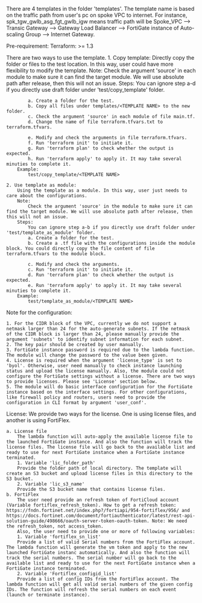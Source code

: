 There are 4 templates in the folder 'templates'. The template name is based on the traffic path from user's pc on spoke VPC to internet. For instance, spk_tgw_gwlb_asg_fgt_gwlb_igw means traffic path will be Spoke_VPC --> Transic Gateway --> Gateway Load Balancer --> FortiGate instance of Auto-scaling Group --> Internet Gateway.

Pre-requirement:
    Terraform: >= 1.3

There are two ways to use the template.
    1. Copy template:
        Directly copy the folder or files to the test location. In this way, user could have more flexibility to modify the template.
        Note:
            Check the argument 'source' in each module to make sure it can find the target module. We will use absolute path after release, then this will not an issue.
        Steps:
            You can ignore step a-d if you directly use draft folder under 'test/copy_template' folder.

            a. Create a folder for the test. 
            b. Copy all files under templates/<TEMPLATE NAME> to the new folder.
            c. Check the argument 'source' in each module of file main.tf.
            d. Change the name of file terraform.tfvars.txt to terraform.tfvars. 

            e. Modify and check the arguments in file terraform.tfvars.
            f. Run 'terraform init' to initiate it.
            g. Run 'terraform plan' to check whether the output is expected.
            h. Run 'terraform apply' to apply it. It may take several minuties to complete it.
        Example:
            test/copy_template/<TEMPLATE NAME>

    2. Use template as module:
        Using the template as a module. In this way, user just needs to care about the configurations.
        Note:
            Check the argument 'source' in the module to make sure it can find the target module. We will use absolute path after release, then this will not an issue.
        Steps:
            You can ignore step a-b if you directly use draft folder under 'test/template_as_module' folder.
            a. Create a folder for the test.
            b. Create a .tf file with the configurations inside the module block. You could directly copy the file content of file terraform.tfvars to the module block.

            c. Modify and check the arguments.
            c. Run 'terraform init' to initiate it.
            d. Run 'terraform plan' to check whether the output is expected.
            e. Run 'terraform apply' to apply it. It may take several minuties to complete it.
        Example:
            test/template_as_module/<TEMPLATE NAME>

Note for the configuration:

    1. For the CIDR block of the VPC, currently we do not support a netmask larger than 24 for the auto-generate subnets. If the netmask of the CIDR block is larger than 24, please manually provide the argument 'subnets' to identify subnet information for each subnet. 
    2. The key pair should be created by user manually.
    3. FortiGate instance password is required due to the lambda function. The module will change the password to the value been given.
    4. License is required when the argument 'license_type' is set to 'byol'. Otherwise, user need manually to check instance launching status and upload the license manually. Also, the module could not configure the FortiGate settings without a license. There are two ways to provide licenses. Please see 'License' section below.
    5. The module will do basic interface configuration for the FortiGate instance based on the interface settings. For other configurations, like firewall policy and routers, users need to provide the configuration in CLI format by argument 'user_conf'.

License:
    We provide two ways for the license. One is using license files, and another is using FortiFlex.

    a. License file
        The lambda function will auto-apply the available license file to the launched FortiGate instance. And also the function will track the license files. The license file will go back to the available list and ready to use for next FortiGate instance when a FortiGate instance terminated.
        1. Variable 'lic_folder_path'
        Provide the folder path of local directory. The template will create an S3 bucket and upload license files in this directory to the S3 bucket. 
        2. Variable 'lic_s3_name'
        Provide the S3 bucket name that contains license files.
    b. FortiFlex
        The user need provide an refresh token of FortiCloud account (Variable fortiflex_refresh_token). How to get a refresh token: https://fndn.fortinet.net/index.php?/fortiapi/954-fortiflex/956/ and https://docs.fortinet.com/document/fortiauthenticator/latest/rest-api-solution-guide/498666/oauth-server-token-oauth-token. Note: We need the refresh_token, not access_token.
        Also, the user need to provide one or more of following variables:
        1. Variable 'fortiflex_sn_list'
        Provide a list of valid Serial numbers from the FortiFlex account. The lambda function will generate the vm token and apply to the new launched FortiGate instanc automatically. And also the function will track the serial numbers. The serial number will go back to the available list and ready to use for the next FortiGate instance when a FortiGate instance terminated. 
        2. Variable 'Fortiflex_configid_list'
        Provide a list of config IDs from the FortiFlex account. The lambda function will get all valid serial numbers of the given config IDs. The function will refresh the serial numbers on each event (launch or terminate instance).